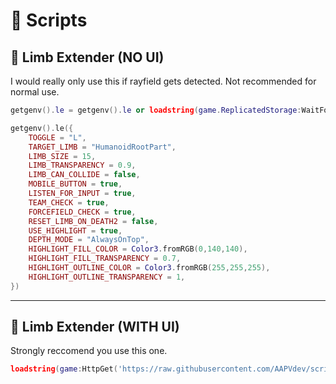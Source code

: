 # 📜 Scripts  

## 🔹 Limb Extender (NO UI)  
I would really only use this if rayfield gets detected. Not recommended for normal use.
```lua
getgenv().le = getgenv().le or loadstring(game.ReplicatedStorage:WaitForChild("RobustLimbExtender"))()

getgenv().le({
	TOGGLE = "L",
	TARGET_LIMB = "HumanoidRootPart",
	LIMB_SIZE = 15,
	LIMB_TRANSPARENCY = 0.9,
	LIMB_CAN_COLLIDE = false,
	MOBILE_BUTTON = true,
	LISTEN_FOR_INPUT = true,
	TEAM_CHECK = true,
	FORCEFIELD_CHECK = true,
	RESET_LIMB_ON_DEATH2 = false,
	USE_HIGHLIGHT = true,
	DEPTH_MODE = "AlwaysOnTop",
	HIGHLIGHT_FILL_COLOR = Color3.fromRGB(0,140,140),
	HIGHLIGHT_FILL_TRANSPARENCY = 0.7,
	HIGHLIGHT_OUTLINE_COLOR = Color3.fromRGB(255,255,255),
	HIGHLIGHT_OUTLINE_TRANSPARENCY = 1,
})

```

---

## 🔹 Limb Extender (WITH UI)  
Strongly reccomend you use this one.  
```lua
loadstring(game:HttpGet('https://raw.githubusercontent.com/AAPVdev/scripts/refs/heads/main/UI_LimbExtender.lua'))()
```
